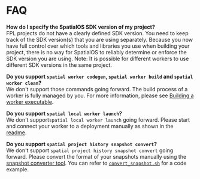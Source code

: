 # FAQ

**How do I specify the SpatialOS SDK version of my project?**<br/>
FPL projects do not have a clearly defined SDK version. You need to keep track of the SDK version(s) that you are using separately. Because you now have full control over which tools and libraries you use when building your project, there is no way for SpatialOS to reliably determine or enforce the SDK version you are using. Note: It is possible for different workers to use different SDK versions in the same project.

**Do you support `spatial worker codegen`, `spatial worker build` and `spatial worker clean`?**<br/>
We don't support those commands going forward. The build process of a worker is fully managed by you. For more information, please see [Building a worker executable](../build-process/worker-build-process.md).

**Do you support `spatial local worker launch`?**<br/>
We don't support`spatial local worker launch` going forward. Please start and connect your worker to a deployment manually as shown in the [readme](../../README.md#Running-the-project).

**Do you support `spatial project history snapshot convert`?**<br/>
We don't support `spatial project history snapshot convert` going forward. Please convert the format of your snapshots manually using the [snapshot converter tool](https://docs.improbable.io/reference/latest/shared/operate/snapshots#using-the-snapshot-converter-directly). You can refer to [`convert_snapshot.sh`](../../SpatialOS/scripts/convert_snapshot.sh) for a code example.
